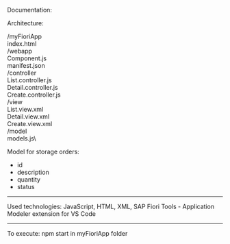 Documentation:


Architecture:

/myFioriApp\
  index.html\
  /webapp\
    Component.js\
    manifest.json\
    /controller\
      List.controller.js\
      Detail.controller.js\
      Create.controller.js\
    /view\
      List.view.xml\
      Detail.view.xml\
      Create.view.xml\
    /model\
      models.js\

Model for storage orders:
  - id
  - description
  - quantity
  - status

--------------------------------

Used technologies: JavaScript, HTML, XML, SAP Fiori Tools - Application Modeler extension for VS Code

--------------------------------

To execute: npm start in myFioriApp folder
